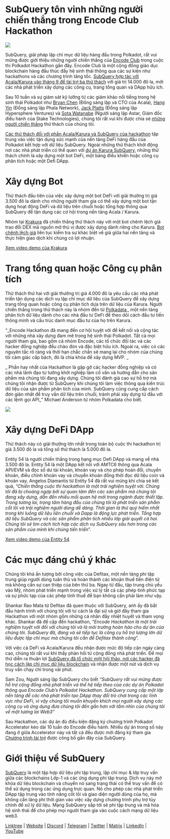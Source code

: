 # SubQuery tôn vinh những người chiến thắng trong Encode Club Hackathon

![](https://miro.medium.com/max/1400/1*KSv8qczywRPCEvWXeYiDNA.png)

SubQuery, giải pháp lập chỉ mục dữ liệu hàng đầu trong Polkadot, rất vui mừng được giới thiệu những người chiến thắng của [Encode Club](https://www.encode.club/) trong cuộc thi Polkadot Hackathon gần đây. Encode Club là một cộng đồng giáo dục blockchain hàng đầu thúc đẩy hệ sinh thái thông qua các sự kiện như hackathons và các chương trình tăng tốc.  [SubQuery hợp tác với Acala/Karura vào tháng 9 để tài trợ ba thử thách](https://subquery.medium.com/september-2021-recap-783b9b574b42) với giá trị 14.000 đô la, mời các nhà phát triển xây dựng các công cụ, trang tổng quan và DApp hữu ích.

Sau 10 tuần và sự giám sát kỹ lưỡng từ các giám khảo nổi tiếng trong hệ sinh thái Polkadot như [Bryan Chen](https://twitter.com/XiliangChen) (Đồng sáng lập và CTO của Acala), [Hang Yin](https://twitter.com/bgmshana) (Đồng sáng lập Phala Network), [Jack Platts](https://twitter.com/jackbplatts) (Đồng sáng lập Hypersphere Ventures) và [Sota Watanabe](https://twitter.com/WatanabeSota) (Người sáng lập Astar, Giám đốc điều hành của Stake Technologies), chúng tôi rất vui khi được chia sẻ [những người chiến thắng](https://medium.com/encode-club/polkadot-hack-finale-prizewinners-and-summary-931627c64d9) thử thách của chúng tôi.

[Các thử thách đối với phần Acala/Karura và SubQuery của hackathon](https://medium.com/encode-club/polkadot-hack-challenges-7cfeba1a4c0e) tập trung vào việc tận dụng sức mạnh của nền tảng DeFi hàng đầu của Polkadot kết hợp với dữ liệu SubQuery. Ngoài những thử thách khởi động nơi các nhà phát triển có thể quen với [dự án Karura SubQuery](https://explorer.subquery.network/subquery/AcalaNetwork/karura), những thử thách chính là xây dựng một bot DeFi, một bảng điều khiển hoặc công cụ phân tích hoặc một Defi DApp.

# Xây dựng Bot

Thử thách đầu tiên của việc xây dựng một bot DeFi với giải thưởng trị giá 3.500 đô la dành cho những người tham gia có thể xây dựng một bot tận dụng hoạt động DeFi và dữ liệu trên chuỗi hoặc tổng hợp thông qua SubQuery để tận dụng các cơ hội trong nền tảng Acala / Karura.

Nhóm tại [Krakura](https://github.com/houtenbos/krakura-bot) đã chiến thắng thử thách này với một bot chênh lệch giá trao đổi DEX mã nguồn mở thú vị được xây dựng dành riêng cho Karura.  [Bot chênh lệch giá](https://github.com/houtenbos/krakura-bot) liên tục kiểm tra sự khác biệt về giá giữa hai nền tảng và thực hiện giao dịch khi chúng có lợi nhuận.

[Xem video demo của Krakura](https://youtu.be/G7TNTzMDijU)

# Trang tổng quan hoặc Công cụ phân tích

Thử thách thứ hai với giải thưởng trị giá 4.000 đô la yêu cầu các nhà phát triển tận dụng các dịch vụ lập chỉ mục dữ liệu của SubQuery để xây dựng trang tổng quan hoặc công cụ phân tích dựa trên dữ liệu của Karura. Người chiến thắng trong thử thách này là nhóm đến từ [ Polkadata ](https://www.polkadata.xyz/), một nền tảng phân tích dữ liệu dành cho các nhà đầu tư DeFi để theo dõi cách đầu tư tiền thông minh và cấu trúc danh mục đầu tư của họ trên Karura.

“_Encode Hackathon đã mang đến cơ hội tuyệt vời để kết nối và cộng tác với những nhà xây dựng đam mê trong hệ sinh thái Polkadot. Tất cả mọi người tham gia, bao gồm cả nhóm Encode, các tổ chức đối tác và các hacker đồng nghiệp đều chào đón và đặc biệt hữu ích. Ngoài ra, việc có các nguyên tắc rõ ràng và thời hạn chắc chắn sẽ mang lại cho nhóm của chúng tôi cảm giác cấp bách, đó là chìa khóa để xây dựng MVP. _

_ Phần hay nhất của Hackathon là gặp gỡ các hacker đồng nghiệp và có các nhà lãnh đạo tư tưởng khởi nghiệp làm cố vấn và hướng dẫn cho sản phẩm mà chúng tôi đang xây dựng. Chúng tôi đánh giá cao sự hỗ trợ mà chúng tôi nhận được từ SubQuery khi chúng tôi làm việc thông qua kiến trúc dữ liệu của sản phẩm phân tích của mình. SubQuery cũng cung cấp cách đơn giản nhất để truy vấn dữ liệu trên chuỗi, tránh phải xây dựng từ đầu với các lệnh gọi API_” Michael Anderson từ nhóm Polkadata cho biết.

![](https://miro.medium.com/max/1400/0*o01LCEIOu-FyUOWx)

# Xây dựng DeFi DApp

Thử thách này có giải thưởng lớn nhất trong toàn bộ cuộc thi hackathon trị giá 3.500 đô la và tổng số thử thách là 5.000 đô la.

Entity 54 là người chiến thắng trong hạng mục Defi DApp và mang về nhà 3.500 đô la. Entity 54 là một DApp kết nối với AMTC6 thông qua Acala API/EVM và đọc số dư tài khoản, khoản vay và cho phép hoán đổi, chuyển khoản, điều chỉnh khoản vay và chuyển khoản đồng thời đọc dữ liệu coin và khoản vay. Angelos Diamantis từ Entity 54 đã rất vui mừng khi chia sẻ kết quả, “_Chiến thắng cuộc thi hackathon là một trải nghiệm tuyệt vời. Chúng tôi đã bị choáng ngợp bởi sự quan tâm đến các sản phẩm mà chúng tôi đang xây dựng, dẫn đến nhiều mối quan hệ mới trong ngành được thiết lập. Trong tương lai, trọng tâm hàng đầu của chúng tôi là phát triển sản phẩm cốt lõi và trải nghiệm người dùng dễ dàng. Thời gian là thứ quý hiếm nhất trong khi luồng dữ liệu liên chuỗi và Dapp là động lực phát triển. Tổng hợp dữ liệu SubQuery và các sản phẩm phân tích nhiều lớp giải quyết cả hai. Chúng tôi sẽ tìm cách tích hợp các dịch vụ SubQuery sâu hơn trong các sản phẩm của mình khi chúng tiến triển_”.

[Xem video demo của Entity 54](https://youtu.be/fU1BRVOtx2o)

# Các mục đáng chú ý khác

Chúng tôi khá ấn tượng bởi công việc của Defitax, một nền tảng phi tập trung giúp người dùng tuân thủ và hoàn thành các khoản thuế tiền điện tử mà không cần sự can thiệp của bên thứ ba. Ngay từ đầu, tập trung chủ yếu vào Mỹ, nhóm phát triển mạnh trong việc xử lý tất cả các phép tính phức tạp và sự phức tạp của các phép tính thuế để bạn không cần phải làm như vậy.

Shankar Rao Mata từ Defitax đã quen thuộc với SubQuery, anh ấy đã bắt đầu hành trình với chúng tôi với tư cách là đại sứ và giờ đây tham gia Hackathon với một nhóm gồm những cá nhân đầy nhiệt huyết và tham vọng khác. Shankar đã đề cập đến hackathon, “_Encode Hackathon là một trải nghiệm tuyệt vời đối với chúng tôi và là môi trường hoàn hảo cho dự án của chúng tôi. SubQuery đã, đang và sẽ tiếp tục là công cụ hỗ trợ lượng lớn dữ liệu được lập chỉ mục mà chúng tôi cần để Defitax thành công_”.

Với việc cả DeFi và Acala/Karura đều nhận được mức độ tiếp cận ngày càng cao, chúng tôi rất vui khi thấy phản hồi từ cộng đồng nhà phát triển. Để mọi thứ diễn ra thuận lợi [SubQuery đã tổ chức một hội thảo, nơi các hacker đã học cách lập chỉ mục dữ liệu blockchain](https://www.youtube.com/watch?v=QUtWC_LZM8Q) và nhận được một nút và dịch vụ truy vấn chạy chỉ trong vài phút.

Sam Zou, Người sáng lập SubQuery cho biết _“SubQuery rất vui mừng được hỗ trợ cộng đồng nhà phát triển và thế hệ tiếp theo của các dự án Polkadot thông qua Encode Club’s Polkadot Hackathon. SubQuery cung cấp một lớp nền tảng để các nhà phát triển tạo DApp thay đổi trò chơi trong các lĩnh vực như DeFi, vì vậy chúng tôi muốn khuyến khích mọi người xây dựng các công cụ và ứng dụng đưa chúng tôi đến gần hơn với tầm nhìn của chúng tôi về một tương lai Web3”_

Sau Hackathon, các dự án đủ điều kiện đăng ký chương trình Polkadot Accelerator kéo dài 10 tuần do Encode điều hành. Nhiều dự án trong số này đang ở giữa Accelerator này và tất cả đều được mời đăng ký tham gia [Chương trình tài trợ](https://subquery.network/grants) được công bố gần đây của SubQuery.

# Giới thiệu về SubQuery

[SubQuery](https://subquery.network/) là một tập hợp dữ liệu phi tập trung, lập chỉ mục & lớp truy vấn giữa các blockchains Lớp-1 và các ứng dụng phi tập trung. Dịch vụ này mở khóa dữ liệu blockchain và chuyển nó sang trạng thái có thể truy vấn để có thể sử dụng trong các ứng dụng trực quan. Nó cho phép các nhà phát triển DApp tập trung vào tính năng cốt lõi và giao diện người dùng của họ, mà không cần lãng phí thời gian vào việc xây dựng chương trình phụ trợ tùy chỉnh để xử lý dữ liệu. Mạng SubQuery sắp tới sẽ phi tập trung và mã hóa hệ sinh thái để cho phép mọi người tham gia vào cuộc cách mạng dữ liệu web3.

[Linktree](https://linktr.ee/subquerynetwork)  |  [Website](https://subquery.network/)  |  [Discord](https://discord.com/invite/78zg8aBSMG)  |  [Telegram](https://t.me/subquerynetwork)  |  [Twitter](https://twitter.com/subquerynetwork)  |  [Matrix](https://matrix.to/#/#subquery:matrix.org)  |  [LinkedIn](https://www.linkedin.com/company/subquery)  |  [YouTube](https://www.youtube.com/channel/UCi1a6NUUjegcLHDFLr7CqLw)
